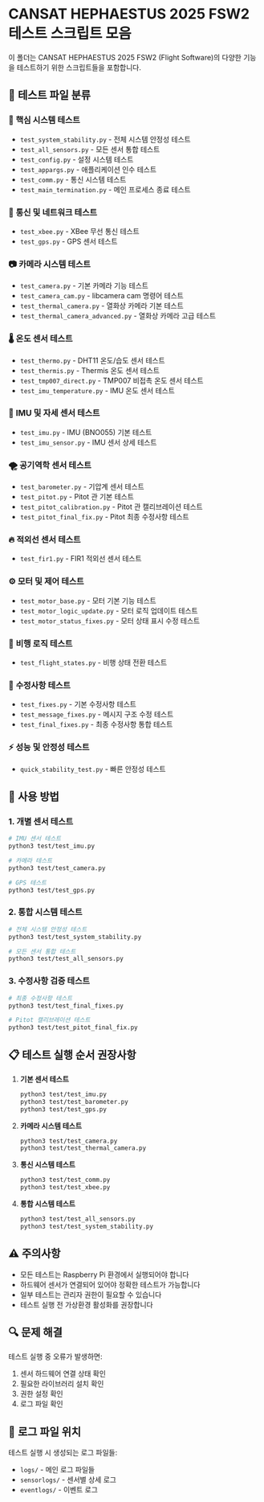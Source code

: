 # CANSAT HEPHAESTUS 2025 FSW2 테스트 스크립트 모음

이 폴더는 CANSAT HEPHAESTUS 2025 FSW2 (Flight Software)의 다양한 기능을 테스트하기 위한 스크립트들을 포함합니다.

## 📁 테스트 파일 분류

### 🔧 **핵심 시스템 테스트**
- `test_system_stability.py` - 전체 시스템 안정성 테스트
- `test_all_sensors.py` - 모든 센서 통합 테스트
- `test_config.py` - 설정 시스템 테스트
- `test_appargs.py` - 애플리케이션 인수 테스트
- `test_comm.py` - 통신 시스템 테스트
- `test_main_termination.py` - 메인 프로세스 종료 테스트

### 📡 **통신 및 네트워크 테스트**
- `test_xbee.py` - XBee 무선 통신 테스트
- `test_gps.py` - GPS 센서 테스트

### 📷 **카메라 시스템 테스트**
- `test_camera.py` - 기본 카메라 기능 테스트
- `test_camera_cam.py` - libcamera cam 명령어 테스트
- `test_thermal_camera.py` - 열화상 카메라 기본 테스트
- `test_thermal_camera_advanced.py` - 열화상 카메라 고급 테스트

### 🌡️ **온도 센서 테스트**
- `test_thermo.py` - DHT11 온도/습도 센서 테스트
- `test_thermis.py` - Thermis 온도 센서 테스트
- `test_tmp007_direct.py` - TMP007 비접촉 온도 센서 테스트
- `test_imu_temperature.py` - IMU 온도 센서 테스트

### 🧭 **IMU 및 자세 센서 테스트**
- `test_imu.py` - IMU (BNO055) 기본 테스트
- `test_imu_sensor.py` - IMU 센서 상세 테스트

### 🌪️ **공기역학 센서 테스트**
- `test_barometer.py` - 기압계 센서 테스트
- `test_pitot.py` - Pitot 관 기본 테스트
- `test_pitot_calibration.py` - Pitot 관 캘리브레이션 테스트
- `test_pitot_final_fix.py` - Pitot 최종 수정사항 테스트

### 🔥 **적외선 센서 테스트**
- `test_fir1.py` - FIR1 적외선 센서 테스트

### ⚙️ **모터 및 제어 테스트**
- `test_motor_base.py` - 모터 기본 기능 테스트
- `test_motor_logic_update.py` - 모터 로직 업데이트 테스트
- `test_motor_status_fixes.py` - 모터 상태 표시 수정 테스트

### 🚀 **비행 로직 테스트**
- `test_flight_states.py` - 비행 상태 전환 테스트

### 🔧 **수정사항 테스트**
- `test_fixes.py` - 기본 수정사항 테스트
- `test_message_fixes.py` - 메시지 구조 수정 테스트
- `test_final_fixes.py` - 최종 수정사항 통합 테스트

### ⚡ **성능 및 안정성 테스트**
- `quick_stability_test.py` - 빠른 안정성 테스트

## 🚀 **사용 방법**

### 1. 개별 센서 테스트
```bash
# IMU 센서 테스트
python3 test/test_imu.py

# 카메라 테스트
python3 test/test_camera.py

# GPS 테스트
python3 test/test_gps.py
```

### 2. 통합 시스템 테스트
```bash
# 전체 시스템 안정성 테스트
python3 test/test_system_stability.py

# 모든 센서 통합 테스트
python3 test/test_all_sensors.py
```

### 3. 수정사항 검증 테스트
```bash
# 최종 수정사항 테스트
python3 test/test_final_fixes.py

# Pitot 캘리브레이션 테스트
python3 test/test_pitot_final_fix.py
```

## 📋 **테스트 실행 순서 권장사항**

1. **기본 센서 테스트**
   ```bash
   python3 test/test_imu.py
   python3 test/test_barometer.py
   python3 test/test_gps.py
   ```

2. **카메라 시스템 테스트**
   ```bash
   python3 test/test_camera.py
   python3 test/test_thermal_camera.py
   ```

3. **통신 시스템 테스트**
   ```bash
   python3 test/test_comm.py
   python3 test/test_xbee.py
   ```

4. **통합 시스템 테스트**
   ```bash
   python3 test/test_all_sensors.py
   python3 test/test_system_stability.py
   ```

## ⚠️ **주의사항**

- 모든 테스트는 Raspberry Pi 환경에서 실행되어야 합니다
- 하드웨어 센서가 연결되어 있어야 정확한 테스트가 가능합니다
- 일부 테스트는 관리자 권한이 필요할 수 있습니다
- 테스트 실행 전 가상환경 활성화를 권장합니다

## 🔍 **문제 해결**

테스트 실행 중 오류가 발생하면:
1. 센서 하드웨어 연결 상태 확인
2. 필요한 라이브러리 설치 확인
3. 권한 설정 확인
4. 로그 파일 확인

## 📝 **로그 파일 위치**

테스트 실행 시 생성되는 로그 파일들:
- `logs/` - 메인 로그 파일들
- `sensorlogs/` - 센서별 상세 로그
- `eventlogs/` - 이벤트 로그 